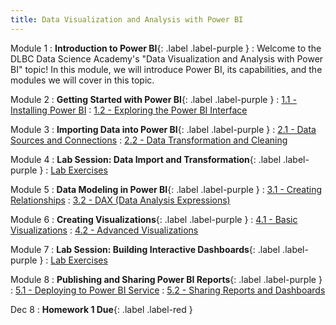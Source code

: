 ```yaml
---
title: Data Visualization and Analysis with Power BI
---
```


Module 1
: **Introduction to Power BI**{: .label .label-purple }
  : Welcome to the DLBC Data Science Academy's "Data Visualization and Analysis with Power BI" topic! In this module, we will introduce Power BI, its capabilities, and the modules we will cover in this topic.

Module 2
: **Getting Started with Power BI**{: .label .label-purple }
  : [1.1 - Installing Power BI](#)
  : [1.2 - Exploring the Power BI Interface](#)

Module 3
: **Importing Data into Power BI**{: .label .label-purple }
  : [2.1 - Data Sources and Connections](#)
  : [2.2 - Data Transformation and Cleaning](#)

Module 4
: **Lab Session: Data Import and Transformation**{: .label .label-purple }
  : [Lab Exercises](#)

Module 5
: **Data Modeling in Power BI**{: .label .label-purple }
  : [3.1 - Creating Relationships](#)
  : [3.2 - DAX (Data Analysis Expressions)](#)

Module 6
: **Creating Visualizations**{: .label .label-purple }
  : [4.1 - Basic Visualizations](#)
  : [4.2 - Advanced Visualizations](#)

Module 7
: **Lab Session: Building Interactive Dashboards**{: .label .label-purple }
  : [Lab Exercises](#)

Module 8
: **Publishing and Sharing Power BI Reports**{: .label .label-purple }
  : [5.1 - Deploying to Power BI Service](#)
  : [5.2 - Sharing Reports and Dashboards](#)

Dec 8
: **Homework 1 Due**{: .label .label-red }
